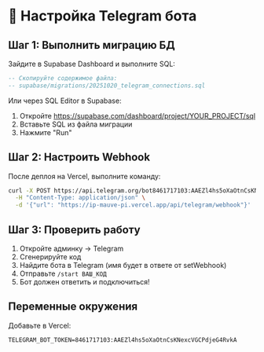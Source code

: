 # 🤖 Настройка Telegram бота

## Шаг 1: Выполнить миграцию БД

Зайдите в Supabase Dashboard и выполните SQL:

```sql
-- Скопируйте содержимое файла:
-- supabase/migrations/20251020_telegram_connections.sql
```

Или через SQL Editor в Supabase:
1. Откройте https://supabase.com/dashboard/project/YOUR_PROJECT/sql
2. Вставьте SQL из файла миграции
3. Нажмите "Run"

## Шаг 2: Настроить Webhook

После деплоя на Vercel, выполните команду:

```bash
curl -X POST https://api.telegram.org/bot8461717103:AAEZl4hs5oXaOtnCsKNexcVGCPdjeG4RvkA/setWebhook \
  -H "Content-Type: application/json" \
  -d '{"url": "https://ip-mauve-pi.vercel.app/api/telegram/webhook"}'
```

## Шаг 3: Проверить работу

1. Откройте админку → Telegram
2. Сгенерируйте код
3. Найдите бота в Telegram (имя будет в ответе от setWebhook)
4. Отправьте `/start ВАШ_КОД`
5. Бот должен ответить и подключиться!

## Переменные окружения

Добавьте в Vercel:
```
TELEGRAM_BOT_TOKEN=8461717103:AAEZl4hs5oXaOtnCsKNexcVGCPdjeG4RvkA
```
